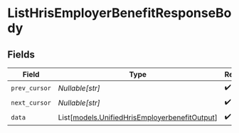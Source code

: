 # ListHrisEmployerBenefitResponseBody


## Fields

| Field                                                                                          | Type                                                                                           | Required                                                                                       | Description                                                                                    |
| ---------------------------------------------------------------------------------------------- | ---------------------------------------------------------------------------------------------- | ---------------------------------------------------------------------------------------------- | ---------------------------------------------------------------------------------------------- |
| `prev_cursor`                                                                                  | *Nullable[str]*                                                                                | :heavy_check_mark:                                                                             | N/A                                                                                            |
| `next_cursor`                                                                                  | *Nullable[str]*                                                                                | :heavy_check_mark:                                                                             | N/A                                                                                            |
| `data`                                                                                         | List[[models.UnifiedHrisEmployerbenefitOutput](../models/unifiedhrisemployerbenefitoutput.md)] | :heavy_check_mark:                                                                             | N/A                                                                                            |